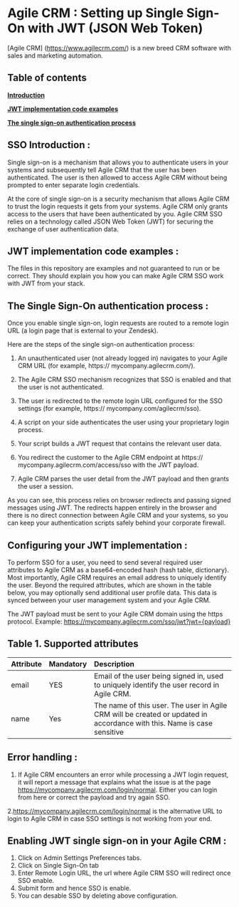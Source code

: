 Agile CRM : Setting up Single Sign-On with JWT (JSON Web Token)
=================

[Agile CRM] (https://www.agilecrm.com/) is a new breed CRM software with sales and marketing automation.

Table of contents
---------------

**[Introduction](#npm-agile-crm-installation)**

**[JWT implementation code examples](#requirements)**

**[The single sign-on authentication process](#apis-details)**

SSO Introduction : 
--------------------------

Single sign-on is a mechanism that allows you to authenticate users in your systems and subsequently tell Agile CRM that the user has been authenticated. 
The user is then allowed to access Agile CRM without being prompted to enter separate login credentials. 

At the core of single sign-on is a security mechanism that allows Agile CRM to trust the login requests it gets from your systems. Agile CRM only grants access to the users that have been authenticated by you. 
Agile CRM SSO relies on a technology called JSON Web Token (JWT) for securing the exchange of user authentication data.

JWT implementation code examples : 
--------------------------

The files in this repository are examples and not guaranteed to run or be correct. They should explain you how you can make Agile CRM SSO work with JWT from your stack.

The Single Sign-On authentication process : 
--------------------------

Once you enable single sign-on, login requests are routed to a remote login URL (a login page that is external to your Zendesk).

Here are the steps of the single sign-on authentication process:

1. An unauthenticated user (not already logged in) navigates to your Agile CRM URL (for example, https:// mycompany.agilecrm.com/).

2. The Agile CRM SSO mechanism recognizes that SSO is enabled and that the user is not authenticated.

3. The user is redirected to the remote login URL configured for the SSO settings (for example, https:// mycompany.com/agilecrm/sso).

4. A script on your side authenticates the user using your proprietary login process.

5. Your script builds a JWT request that contains the relevant user data.

6. You redirect the customer to the Agile CRM endpoint at https:// mycompany.agilecrm.com/access/sso with the JWT payload.

7. Agile CRM parses the user detail from the JWT payload and then grants the user a session.

As you can see, this process relies on browser redirects and passing signed messages using JWT. The redirects happen entirely in the browser and there is no direct connection between Agile CRM and your systems, so you can keep your authentication scripts safely behind your corporate firewall.

Configuring your JWT implementation : 
--------------------------

To perform SSO for a user, you need to send several required user attributes to Agile CRM as a base64-encoded hash (hash table, dictionary). Most importantly, Agile CRM requires an email address to uniquely identify the user. Beyond the required attributes, which are shown in the table below, you may optionally send additional user profile data. This data is synced between your user management system and your Agile CRM.

The JWT payload must be sent to your Agile CRM domain using the https protocol. Example: https://mycompany.agilecrm.com/sso/jwt?jwt={payload}

Table 1. Supported attributes
-----------------------------

|Attribute|Mandatory|Description|
|:----|:----------|:----------|
|email|YES|Email of the user being signed in, used to uniquely identify the user record in Agile CRM.|
|name|Yes|The name of this user. The user in Agile CRM will be created or updated in accordance with this. Name is case sensitive|

Error handling : 
--------------------------

1. If Agile CRM encounters an error while processing a JWT login request, it will report a message that explains what the issue is at the page https://mycompany.agilecrm.com/login/normal. Either you can login from here or correct the payload and try again SSO.

2.https://mycompany.agilecrm.com/login/normal is the alternative URL to login to Agile CRM in case SSO settings is not working from your end.

Enabling JWT single sign-on in your Agile CRM : 
---------------------------------------------

1. Click on Admin Settings Preferences tabs.
2. Click on Single Sign-On tab
3. Enter Remote Login URL, the url where Agile CRM SSO will redirect once SSO enable.
4. Submit form and hence SSO is enable.
5. You can desable SSO by deleting above configuration.
